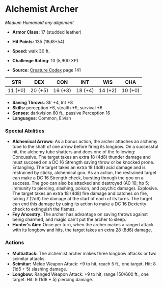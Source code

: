 # Alchemist Archer

*Medium* *Humanoid* *any alignment*

- **Armor Class:** 17 (studded leather)
- **Hit Points:** 135 (18d8+54)
- **Speed:** walk 30 ft.

- **Challenge Rating:** 10 (5,900 XP)
- **Source:** [Creature Codex](https://koboldpress.com/kpstore/product/creature-codex-for-5th-edition-dnd) page 141

| STR | DEX | CON | INT | WIS | CHA |
| --- | --- | --- | --- | --- | --- |
| 11 (+0) | 20 (+5) | 16 (+3) | 18 (+4) | 14 (+2) | 10 (+0) |

- **Saving Throws**: Str +4, Int +8
- **Skills:** perception +6, stealth +9, survival +6
- **Senses:** darkvision 60 ft., passive Perception 16
- **Languages:** Common, Elvish

### Special Abilities

- **Alchemical Arrows:** As a bonus action, the archer attaches an alchemy tube to the shaft of one arrow before firing its longbow. On a successful hit, the alchemy tube shatters and does one of the following:
Concussive. The target takes an extra 18 (4d8) thunder damage and must succeed on a DC 16 Strength saving throw or be knocked prone.
Entangling. The target takes an extra 18 (4d8) acid damage and is restrained by sticky, alchemical goo. As an action, the restrained target can make a DC 16 Strength check, bursting through the goo on a success. The goo can also be attacked and destroyed (AC 10; hp 5; immunity to piercing, slashing, poison, and psychic damage).
Explosive. The target takes an extra 18 (4d8) fire damage and catches on fire, taking 7 (2d6) fire damage at the start of each of its turns. The target can end this damage by using its action to make a DC 16 Dexterity check to extinguish the flames.
- **Fey Ancestry:** The archer has advantage on saving throws against being charmed, and magic can't put the archer to sleep.
- **Hunter's Aim:** Once per turn, when the archer makes a ranged attack with its longbow and hits, the target takes an extra 28 (8d6) damage.

### Actions

- **Multiattack:** The alchemist archer makes three longbow attacks or two scimitar attacks.
- **Scimitar:** Melee Weapon Attack: +9 to hit, reach 5 ft., one target. Hit: 8 (1d6 + 5) slashing damage.
- **Longbow:** Ranged Weapon Attack: +9 to hit, range 150/600 ft., one target. Hit: 9 (1d8 + 5) piercing damage.


